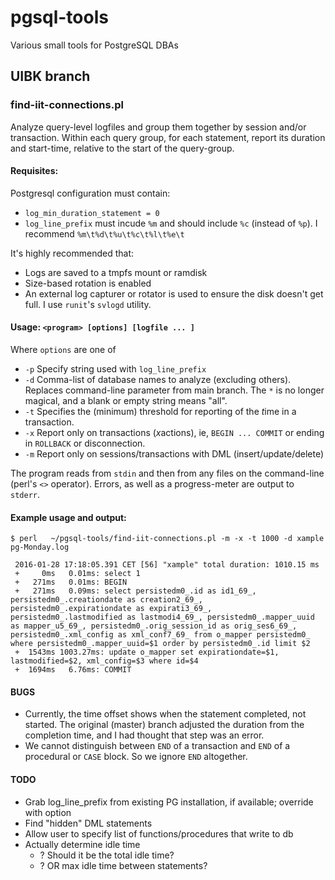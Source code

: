 # pgsql-tools
Various small tools for PostgreSQL DBAs

## UIBK branch

### find-iit-connections.pl

Analyze query-level logfiles and group them together by session and/or transaction. Within each query group,
for each statement, report its duration and start-time, relative to the start of the query-group.

#### Requisites:

Postgresql configuration must contain:
 * `log_min_duration_statement = 0`
 * `log_line_prefix` must incude `%m` and should include `%c` (instead of `%p`). I recommend `%m\t%d\t%u\t%c\t%l\t%e\t`

It's highly recommended that:
 * Logs are saved to a tmpfs mount or ramdisk
 * Size-based rotation is enabled
 * An external log capturer or rotator is used to ensure the disk doesn't get full. I use `runit`'s `svlogd` utility.
 
#### Usage: `<program> [options] [logfile ... ]`

Where `options` are one of 
* `-p`  Specify string used with `log_line_prefix`
* `-d`  Comma-list of database names to analyze (excluding others). Replaces command-line parameter from main branch. The `*` is no longer magical, and a blank or empty string means "all".
* `-t`  Specifies the (minimum) threshold for reporting of the *t*ime in a transaction.
* `-x`  Report only on transactions (*x*actions), ie, `BEGIN ... COMMIT` or ending in `ROLLBACK` or disconnection.
* `-m`  Report only on sessions/transactions with DML (insert/update/delete)

The program reads from `stdin` and then from any files on the command-line (perl's `<>` operator). 
Errors, as well as a progress-meter are output to `stderr`. 

#### Example usage and output:

```
$ perl   ~/pgsql-tools/find-iit-connections.pl -m -x -t 1000 -d xample pg-Monday.log
 
 2016-01-28 17:18:05.391 CET [56] "xample" total duration: 1010.15 ms
 +     0ms   0.01ms: select 1
 +   271ms   0.01ms: BEGIN
 +   271ms   0.09ms: select persistedm0_.id as id1_69_, persistedm0_.creationdate as creation2_69_, persistedm0_.expirationdate as expirati3_69_, persistedm0_.lastmodified as lastmodi4_69_, persistedm0_.mapper_uuid as mapper_u5_69_, persistedm0_.orig_session_id as orig_ses6_69_, persistedm0_.xml_config as xml_conf7_69_ from o_mapper persistedm0_ where persistedm0_.mapper_uuid=$1 order by persistedm0_.id limit $2
 +  1543ms 1003.27ms: update o_mapper set expirationdate=$1, lastmodified=$2, xml_config=$3 where id=$4
 +  1694ms   6.76ms: COMMIT
```

#### BUGS

* Currently, the time offset shows when the statement completed, not started. 
The original (master) branch adjusted the duration from the completion time, and I had thought that step was an error. 
* We cannot distinguish between `END` of a transaction and `END` of a procedural or `CASE` block. So we ignore `END` altogether.

#### TODO

* Grab log_line_prefix from existing PG installation, if available; override with option
* Find "hidden" DML statements
* Allow user to specify list of functions/procedures that write to db
* Actually determine idle time
   * ? Should it be the total idle time?
   * ? OR max idle time between statements?

